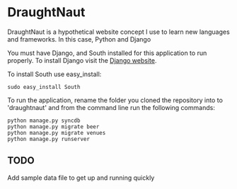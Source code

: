 # DraughtNaut

DraughtNaut is a hypothetical website concept I use to learn new languages and frameworks. In this case, Python and Django

You must have Django, and South installed for this application to run properly. To install Django visit the [Django website](https://docs.djangoproject.com/en/dev/topics/install/).

To install South use easy_install:

    sudo easy_install South

To run the application, rename the folder you cloned the repository into to 'draughtnaut' and from the command line run the following commands:

    python manage.py syncdb
    python manage.py migrate beer
    python manage.py migrate venues
    python manage.py runserver

## TODO
Add sample data file to get up and running quickly


